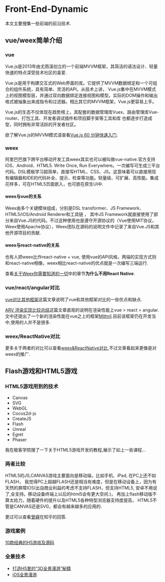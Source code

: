 # Front-End-Dynamic

本文主要搜集一些前端的前沿技术.

## vue/weex简单介绍

### vue

Vue.js是2013年由尤雨溪创立的一个前端MVVM框架，其简洁的语法设计、轻量快速的特点深受技术社区的喜爱.

Vue.js是用于构建交互式的Web界面的库。它提供了MVVM数据绑定和一个可组合的组件系统，具有简单、灵活的API。从技术上讲， Vue.js集中在MVVM模式上的视图模型层，并通过双向数据绑定连接视图和模型。实际的DOM操作和输出格式被抽象出来成指令和过滤器。相比其它的MVVM框架，Vue.js更容易上手。

Vue.js的生态不仅体现在趋势榜上，其配套的数据管理库Vuex、路由管理库Vue-router、打包工具、开发者调试插件和项目脚手架等工具和库 也都逐步打造成型，同时拥有非常活跃的开发者社区。

欲了解Vue.js的MVVM模式请查看[Vue.js 60 分钟快速入门](http://mp.weixin.qq.com/s?__biz=MzAxODE2MjM1MA==&mid=2651551140&idx=1&sn=5b791228d7978a837bb83063cf6e07d6&scene=0#wechat_redirect).

### weex

阿里巴巴旗下跨平台移动开发工具weex其实也可以被叫做vue-native.官方支持iOS、Android、HTML5. Write Once, Run Everywhere。一次编写可生成三平台代码。DSL模板学习超简单，直接写HTML、CSS、JS。这意味着可以直接用现有编辑器和IDE的代码补全、提示、检查等功能。轻量级、可扩展、高性能。集成花样多，可在HTML5页面嵌入，也可嵌在原生UI中. 



#### weex与vue的关系

Weex由多个关键模块组成，分别是DSL transformer、JS Framework、HTML5/iOS/Android Renderer和工具链 ， 其中JS Framework就直接使用了部分来自Vue.JS的代码。不过这种使用也是遵守开源协议的（Vue使用MIT协议，Weex使用Apache协议），Weex团队在源码的说明文件中记录了来自Vue.JS和其他开源项目的贡献.


#### weex与react-native的关系

也有人把weex比作react-native + vue, 使用vue的API风格，两端的实现方式则和react-native相像，weex相比react-native的优点就是一次编写三端运行.


查看[关于Weex你需要知道的一切](http://www.imooc.com/article/6961)中的章节**为什么不用React Native**.



### vue/react/angular对比

[vue对比其他框架](http://cn.vuejs.org/guide/comparison.html#Angular)这篇文章说明了vue和其他框架对比的一些优点和缺点.


[ARV 渲染实现比较总结](http://blog.sprabbit.com/2016/03/08/Angular-React-Vue-Rendering-4/)这篇文章直观的说明在渲染性能上vue > react > angular. 文中还提出了一个新的渲染性能在vue之上的框架[Mithril](http://mithril.js.org/).目前该框架仍在开发当中,使用的人并不是很多.


### weex/ReactNative对比

更多关于两者的对比可以查看[weex&ReactNative对比](https://zhuanlan.zhihu.com/p/21677103),不过文章看起来更像是对weex的推广.


## Flash游戏和HTML5游戏

### HTML5游戏用到的技术

- Canvas
- SVG
- WebGL
- Cocos2d-js
- CreateJS
- Flash
- Unreal
- Egret
- Phaser

我在极客学院搜了一下关于HTML5游戏开发的教程,展示了如上一些课程...


### 两者比较


HTML5的JS,CANVAS游戏主要面向是移动端，比如手机、iPad, 在PC上还不如FLASH， 我觉得PC上超越FLASH还是相当有难度，但是在移动设备上，因为有天然的屏障IOS(出自商业利益的考虑不支持FLASH，但支持HTML5, 安卓不用说了,全支持。移动设备终端上以后的html5会有更大空间.)， 再加上flash移动版不算太给力，随着硬件的提升以及HTML5各种特型浏览器支持度提高， HTML5不管是CANVAS还是SVG，都会有越来越多的应用的.

更过可以查看[曾嵘](https://www.zhihu.com/question/21985107)在知乎的回答.


### 游戏案例

[10款经典的H5游戏及源码](http://www.html5tricks.com/10-html5-game-with-code.html) 


### 全景技术

- [打造H5里的“3D全景漫游”秘籍](https://isux.tencent.com/3d.html)
- [iOS全景漫游](http://www.jianshu.com/p/e09646ebcc64)











